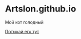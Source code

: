 # Artslon.github.io

Мой кот голодный

[Потыкай его тут](http://f1039313.xsph.ru/ "Кликни ты, не бойся")
